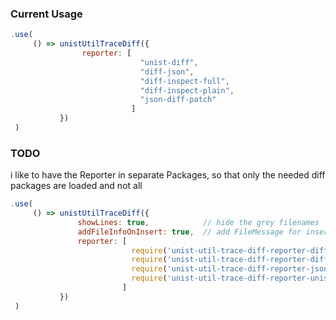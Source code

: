 ### Current Usage

```javascript
.use(
     () => unistUtilTraceDiff({
                reporter: [
                             "unist-diff",
                             "diff-json",
                             "diff-inspect-full",
                             "diff-inspect-plain",
                             "json-diff-patch"
                           ]
           })
 )
```

### TODO

i like to have the Reporter in separate Packages, so that only the needed diff packages are loaded and not all

```javascript
.use(
     () => unistUtilTraceDiff({
               showLines: true,            // hide the grey filenames
               addFileInfoOnInsert: true,  // add FileMessage for inserts in reporter unist-diff
               reporter: [
                           require('unist-util-trace-diff-reporter-diff-json]),
                           require('unist-util-trace-diff-reporter-diff-lines-unist-inspect']),
                           require('unist-util-trace-diff-reporter-json-diff-patch']),
                           require('unist-util-trace-diff-reporter-unist-diff']),
                         ]
           })
 )
```
